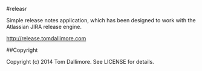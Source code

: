 #releasr


Simple release notes application, which has been designed to work with the Atlassian JIRA release engine.

http://release.tomdallimore.com

##Copyright

Copyright (c) 2014 Tom Dallimore. See LICENSE for details.

